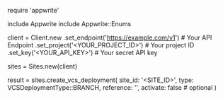 require 'appwrite'

include Appwrite
include Appwrite::Enums

client = Client.new
    .set_endpoint('https://example.com/v1') # Your API Endpoint
    .set_project('<YOUR_PROJECT_ID>') # Your project ID
    .set_key('<YOUR_API_KEY>') # Your secret API key

sites = Sites.new(client)

result = sites.create_vcs_deployment(
    site_id: '<SITE_ID>',
    type: VCSDeploymentType::BRANCH,
    reference: '<REFERENCE>',
    activate: false # optional
)
